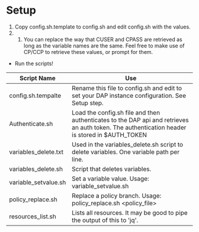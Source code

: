 # Setup

1. Copy config.sh.template to config.sh and edit config.sh with the values.
1. 1. You can replace the way that CUSER and CPASS are retrieved as long as the variable names are the same.
    Feel free to make use of CP/CCP to retrieve these values, or prompt for them.
* Run the scripts!


Script Name | Use
----------- | ---
config.sh.tempalte | Rename this file to config.sh and edit to set your DAP instance configuration. See Setup step.
Authenticate.sh | Load the config.sh file and then authenticates to the DAP api and retrieves an auth token. The authentication header is stored in $AUTH_TOKEN
variables_delete.txt | Used in the variables_delete.sh script to delete variables. One variable path per line.
variables_delete.sh | Script that deletes variables.
variable_setvalue.sh | Set a variable value. Usage: variable_setvalue.sh <path> <value>
policy_replace.sh | Replace a policy branch. Usage: policy_replace.sh <path> <policy_file>
resources_list.sh | Lists all resources. It may be good to pipe the output of this to 'jq'.
